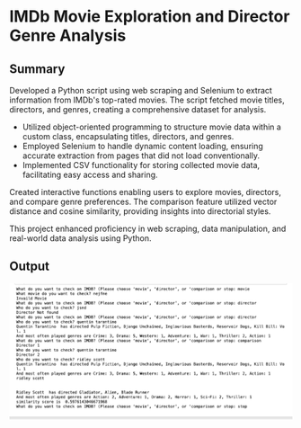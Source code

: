 # IMDb Movie Exploration and Director Genre Analysis

## Summary

Developed a Python script using web scraping and Selenium to extract information from IMDb's top-rated movies. The script fetched movie titles, directors, and genres, creating a comprehensive dataset for analysis.

- Utilized object-oriented programming to structure movie data within a custom class, encapsulating titles, directors, and genres.
- Employed Selenium to handle dynamic content loading, ensuring accurate extraction from pages that did not load conventionally.
- Implemented CSV functionality for storing collected movie data, facilitating easy access and sharing.

Created interactive functions enabling users to explore movies, directors, and compare genre preferences. The comparison feature utilized vector distance and cosine similarity, providing insights into directorial styles.

This project enhanced proficiency in web scraping, data manipulation, and real-world data analysis using Python.

## Output
<img src="./output.png" />